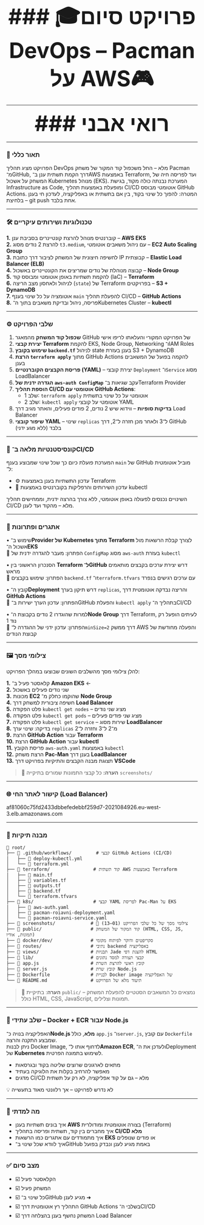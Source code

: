 <p align="center" style="font-size:4em; font-weight:bold; margin: 0;">
### 🎓פרויקט סיום DevOps – Pacman על AWS🎮
</p>

---

<p align="center" style="font-size:4em; font-weight:bold; margin: 0;">
### רואי אבני
</p>

---

### 🧾 תאור כללי

הפרויקט מציג תהליך DevOps מלא – החל משכפול קוד המקור של משחק Pacman מ־GitHub, דרך הקמת תשתית ענן ב־AWS באמצעות Terraform, ועד לפריסה חיה של המשחק על אשכול Kubernetes מנוהל (EKS).
המערכת נבנתה כולה מקוד, בגישת Infrastructure as Code, ומופעלת באמצעות תהליך CI/CD אוטומטי מבוסס GitHub Actions.
המטרה: להפוך כל שינוי בקוד, בין אם בתשתית או באפליקציה, לעדכון חי בענן – בלחיצת git push אחת בלבד.

---

### 🛠️ טכנולוגיות ושירותים עיקריים

**1.** קוברנטיס מנוהל להרצת קונטיינרים בסביבת ענן – **AWS EKS**  
**2.** להרצת 2 נודים מסוג `t3.medium`, עם ניהול משאבים אוטומטי – **EC2 Auto Scaling Group**  
**3.** לחשיפה חיצונית של המשחק לציבור דרך כתובת IP קבוצתית – **Elastic Load Balancer (ELB)**  
**4.** קבוצה מנוהלת של נודים שמריצים את הקונטיינרים באשכול – **Node Group**  
**5.** להקמת תשתיות באופן אוטומטי ומבוסס קוד (IaC) – **Terraform**  
**6.** לניהול ולאחסון מצב הריצה (`state`) של Terraform בפרויקטים – **S3 + DynamoDB**  
**7.** אוטומציה על כל שינוי בענף `main` להפעלת תהליך CI/CD – **GitHub Actions**  
**8.** פריסה, ניהול ובדיקת משאבים בתוך ה־Kubernetes Cluster – **kubectl**



---

### ⚙️ שלבי הפרויקט

1. **שכפול קוד המשחק** מהמאגר GitHub של הפרויקט המקורי והעלאתו לריפו אישי  
2. **יצירת קבצי Terraform** להקמת EKS, Node Group, Networking ו־IAM Roles  
3. **שימוש בקובץ `backend.tf`** לניהול state בענן בעזרת S3 + DynamoDB  
4. **הרצת `terraform apply`** מתוך GitHub Actions להקמה בפועל של המשאבים בענן  
5. **פריסת הקבצים הקוברנטיים (YAML)** – יצירת קובצי `Deployment` ו־`Service` מסוג LoadBalancer  
6. **הגדרה ידנית של `aws-auth ConfigMap`** עקב שגיאות ב־Terraform Provider  
7. **הוספת תהליך CI/CD אוטומטי עם GitHub Actions**:  
   * שלב 1: `terraform apply` אוטומטי על כל שינוי בתשתית  
   * שלב 2: `kubectl apply` אוטומטי על קובצי YAML  
8. **בדיקות סופיות** – ווידוא שיש 2 נודים, 2 פודים פעילים, והאתר מגיב דרך Load Balancer  
9. **שיפור קובצי YAML** – שינוי `replicas` ל־3 ולאחר מכן חזרה ל־2, דרך GitHub בלבד (ללא מגע ידני)


---

### 🔁 קונסיסטנטיות מלאה ב־CI/CD

המערכת פועלת כיום כך שכל שינוי שמבוצע בענף `main` של GitHub מוביל אוטומטית ל־:

- ⚙️ עדכון התשתיות בענן באמצעות Terraform  
- 🚀 עדכון השירותים והרפליקות בקוברנטיס באמצעות kubectl

השינויים נכנסים לפעולה באופן אוטומטי, ללא צורך בהרצה ידנית, וממחישים תהליך CI/CD מלא – מהקוד ועד לענן.
  

---

### 🧠 אתגרים ופתרונות

• שימוש ב־**Provider של Kubernetes מתוך Terraform** לצורך קבלת הרשאות מול אשכול ה־**EKS**  
🔁 הפתרון: מעבר להגדרה ידנית של `ConfigMap` מסוג `aws-auth` בעזרת `kubectl`

• הסנכרון הראשוני בין **Terraform ל־GitHub** דרש יצירת ערכים בקבצים מותאמים מראש  
🔁 הפתרון: שימוש בקבצים `backend.tf` ו־`terraform.tfvars` עם ערכים רגישים בנפרד

• קובץ ה־**Deployment** דרש תיקון בערך `replicas`, והריצה נבדקה אוטומטית דרך **GitHub Actions**  
🔁 הפתרון: עדכון הערך ישירות ב־GitHub והפעלת `kubectl apply` בתהליך ה־CI/CD

• למרות שהוגדרו 2 נודים בקבוצת ה־**Node Group** דרך Terraform, לעיתים הופעל רק נוד 1  
🔁 הפתרון: עדכון ידני של ההגדרה ל־`minSize=2` דרך ממשק AWS והפעלה מחודשת של קבוצת הנודים




 

---


### 🖼️ צילומי מסך

להלן צילומי מסך מהשלבים השונים שבוצעו במהלך הפרויקט:

**1.** קלאסטר פעיל ב־ **Amazon EKS** ←  
**2.** שני נודים פעילים באשכול  
**3.** מכונות **EC2** שהוקמו כחלק מ־ **Node Group**  
**4.** חשיפה ציבורית למשחק דרך **Load Balancer**  
**5.** פלט הפקודה `kubectl get nodes` – מציג שני נודים  
**6.** פלט הפקודה `kubectl get pods` – מציג שני פודים פעילים  
**7.** פלט הפקודה `kubectl get service` – שירות מסוג **LoadBalancer**  
**8.** בדיקה: שינוי ערך `replicas` מ־2 ל־3 וחזרה ל־2  
**9.** הרצת **GitHub Action** עבור **Terraform**  
**10.** הרצת **GitHub Action** עבור **kubectl**  
**11.** פריסת הקובץ `aws-auth.yaml` באמצעות `kubectl`  
**12.** הרצת משחק **Pac-Man** בענן דרך **LoadBalancer**  
**13.** תצוגת מבנה הקבצים והתיקיות בפרויקט דרך **VSCode**


> 📁 **הערה:** כל קבצי התמונות שמורים בתיקייה `screenshots/`






---

### 🌐 קישור לאתר החי (Load Balancer)

af81060c75fd2433dbbefedebbf259d7-2021084926.eu-west-3.elb.amazonaws.com

---

### 🧩 מבנה תיקיות

```
📁 root/
├── 📁 .github/workflows/         # קבצי GitHub Actions (CI/CD)
│   ├── 📄 deploy-kubectl.yml
│   └── 📄 terraform.yml
├── 📁 terraform/                # קוד תשתית AWS באמצעות Terraform
│   ├── 📄 main.tf
│   ├── 📄 variables.tf
│   ├── 📄 outputs.tf
│   ├── 📄 backend.tf
│   └── 📄 terraform.tfvars
├── 📁 k8s/                      # קבצי YAML לפריסת Pac-Man על EKS
│   ├── 📄 aws-auth.yaml
│   ├── 📄 pacman-roiavni-deployment.yaml
│   └── 📄 pacman-roiavni-service.yaml
├── 📁 screenshots/             # 📸 צילומי מסך של כל שלבי הפרויקט (01–13)
├── 📁 public/                  # קוד המקור של המשחק (HTML, CSS, JS, תמונות, אודיו)
├── 📁 docker/dev/              # סקריפטים ודוקר לפיתוח מקומי
├── 📁 routes/                  # נתיבי backend באפליקציה
├── 📁 views/                   # תבניות Jade להצגת דפי HTML
├── 📁 lib/                     # קבצי תצורה למסד נתונים
├── 📄 app.js                   # קובץ ראשי להרצת השרת
├── 📄 server.js                # קובץ שרת Node.js
├── 📄 Dockerfile               # לבניית Docker image של האפליקציה
└── 📄 README.md                # תיעוד מלא של הפרויקט
```

> 📝 **הערה**: בתיקיית `public/` נמצאים כל המשאבים הסטטיים להפעלת המשחק – כולל HTML, CSS, JavaScript, תמונות וצלילים.



---

### 🧱 שלב עתידי – Docker + ECR עבור Node.js

האפליקציה בנויה כ־**Node.js מלא**, כולל `app.js` ו־`server.js`, עם קובץ `Dockerfile` שמבצע התקנה והרצה.  
ניתן לבנות Docker Image, לדחוף אותו ל־**Amazon ECR**, ולעדכן את ה־Deployment של **Kubernetes** לשימוש בתמונה הפרטית.

- מתאים לארגונים שרוצים שליטה בקוד ובגרסאות  
- מאפשר להרחיב בקלות את הלוגיקה בעתיד  
- מדגים CI/CD מלא – גם על קוד אפליקציה, לא רק על תשתית

💡 לא נדרש לפרויקט – אך רלוונטי מאוד בתעשייה

---

### 🧠 מה למדתי

- איך בונים תשתיות בענן **AWS** בצורה אוטומטית ומודולרית (Terraform)
- איך מחברים בין קוד, תשתית ופריסה בתהליך **CI/CD מלא**
- איך מתמודדים עם אתגרים כמו הרשאות **EKS** או פודים שנופלים
- איך לוודא שכל שינוי ב־GitHub באמת מגיע לענן ונבדק בפועל
 

---

### ✅ מצב סיום

<p dir="rtl">

- ☑️ הקלאסטר פעיל  
- ☑️ המשחק פעיל  
- ☑️ כל שינוי ב־GitHub מגיע לענן ➜  
- ☑️ התהליך רץ אוטומטית דרך GitHub Actions בשלבי ה־CI/CD  
- ☑️ המשחק נחשף בענן בהצלחה דרך Load Balancer  

</p>





